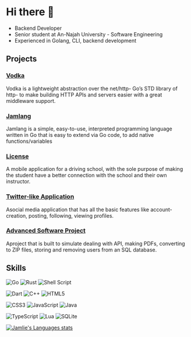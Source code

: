 # Hi there 👋

* Backend Developer
* Senior student at An-Najah University - Software Engineering
* Experienced in Golang, CLI, backend development

## Projects
### [Vodka](https://github.com/Jamlie/vodka)
Vodka is a lightweight abstraction over the net/http- Go’s STD library of http- to make building HTTP APIs and servers easier with a great middleware support.

### [Jamlang](https://github.com/Jamlie/Jamlang)
Jamlang is a simple, easy-to-use, interpreted programming language written in Go that is easy to extend via Go code, to add native functions/variables

### [License](https://github.com/DrivingLicenseUni/DrivingLicense)
A mobile application for a driving school, with the sole purpose of making the student have a better connection with the school and their own instructor.

### [Twitter-like Application](https://github.com/Jamlie/SocialMedia)
Asocial media application that has all the basic features like account-creation, posting, following, viewing profiles.

### [Advanced Software Project](https://github.com/Jamlie/FinalAdvancedProject)
Aproject that is built to simulate dealing with API, making PDFs, converting to ZIP files, storing and removing users from an SQL database.

## Skills
 ![Go](https://img.shields.io/badge/go-%2300ADD8.svg?style=for-the-badge&logo=go&logoColor=white) ![Rust](https://img.shields.io/badge/rust-%23000000.svg?style=for-the-badge&logo=rust&logoColor=white) ![Shell Script](https://img.shields.io/badge/shell_script-%23121011.svg?style=for-the-badge&logo=gnu-bash&logoColor=white) 
 
 ![Dart](https://img.shields.io/badge/dart-%230175C2.svg?style=for-the-badge&logo=dart&logoColor=white) ![C++](https://img.shields.io/badge/c++-%2300599C.svg?style=for-the-badge&logo=c%2B%2B&logoColor=white) ![HTML5](https://img.shields.io/badge/html5-%23E34F26.svg?style=for-the-badge&logo=html5&logoColor=white)
 
![CSS3](https://img.shields.io/badge/css3-%231572B6.svg?style=for-the-badge&logo=css3&logoColor=white) ![JavaScript](https://img.shields.io/badge/javascript-%23323330.svg?style=for-the-badge&logo=javascript&logoColor=%23F7DF1E) ![Java](https://img.shields.io/badge/java-%23ED8B00.svg?style=for-the-badge&logo=openjdk&logoColor=white) 

![TypeScript](https://img.shields.io/badge/typescript-%23007ACC.svg?style=for-the-badge&logo=typescript&logoColor=white) ![Lua](https://img.shields.io/badge/lua-%232C2D72.svg?style=for-the-badge&logo=lua&logoColor=white) ![SQLite](https://img.shields.io/badge/sqlite-%2307405e.svg?style=for-the-badge&logo=sqlite&logoColor=white) 

 <a href="https://github.com/anuraghazra/github-readme-stats">
  <img alt="Jamlie's Languages stats" src="https://github-readme-stats.vercel.app/api/top-langs/?username=jamlie&size_weight=0.5&count_weight=0.5&theme=rose_pine&show_icons=true&border_radius=16"  align="center" />
</a> 
